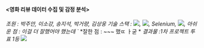 #### <영화 리뷰 데이터 수집 및 감정 분석>
*조원 : 박주안, 이소강, 송지석, 박거량, 김상웅*
*기술 스택 : <img src="https://img.shields.io/badge/Python-E34F26?style=for-the-badge&logo=python&logoColor=white">, <img src="https://img.shields.io/badge/pandas-E34F26?style=for-the-badge&logo=pandas&logoColor=white">, Selenium, <img src="https://img.shields.io/badge/Oracle-E34F26?style=for-the-badge&logo=oracle&logoColor=white">,*
*아쉬운 점 : 이걸 더 잘했어야 했는데 `*
*잘한 점 : ~~~ 했ㄸ ㅏ굳 *
*결과물 :1차 프로젝트 투표 1등*
<img src="~~~~~~">
